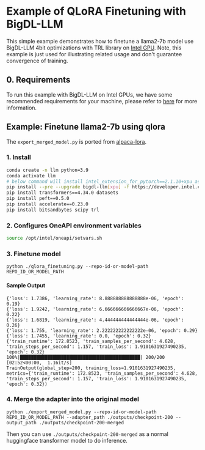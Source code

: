 # Example of QLoRA Finetuning with BigDL-LLM

This simple example demonstrates how to finetune a llama2-7b model use BigDL-LLM 4bit optimizations with TRL library on [Intel GPU](../../../README.md).
Note, this example is just used for illustrating related usage and don't guarantee convergence of training.

## 0. Requirements
To run this example with BigDL-LLM on Intel GPUs, we have some recommended requirements for your machine, please refer to [here](../../../README.md#requirements) for more information.

## Example: Finetune llama2-7b using qlora

The `export_merged_model.py` is ported from [alpaca-lora](https://github.com/tloen/alpaca-lora/blob/main/export_hf_checkpoint.py).

### 1. Install

```bash
conda create -n llm python=3.9
conda activate llm
# below command will install intel_extension_for_pytorch==2.1.10+xpu as default
pip install --pre --upgrade bigdl-llm[xpu] -f https://developer.intel.com/ipex-whl-stable-xpu
pip install transformers==4.34.0 datasets
pip install peft==0.5.0
pip install accelerate==0.23.0
pip install bitsandbytes scipy trl
```

### 2. Configures OneAPI environment variables
```bash
source /opt/intel/oneapi/setvars.sh
```

### 3. Finetune model

```
python ./qlora_finetuning.py --repo-id-or-model-path REPO_ID_OR_MODEL_PATH
```

#### Sample Output
```log
{'loss': 1.7386, 'learning_rate': 8.888888888888888e-06, 'epoch': 0.19}            
{'loss': 1.9242, 'learning_rate': 6.666666666666667e-06, 'epoch': 0.22}            
{'loss': 1.6819, 'learning_rate': 4.444444444444444e-06, 'epoch': 0.26}            
{'loss': 1.755, 'learning_rate': 2.222222222222222e-06, 'epoch': 0.29}             
{'loss': 1.7455, 'learning_rate': 0.0, 'epoch': 0.32}                              
{'train_runtime': 172.8523, 'train_samples_per_second': 4.628, 'train_steps_per_second': 1.157, 'train_loss': 1.9101631927490235, 'epoch': 0.32}
100%|████████████████████████████████████████████| 200/200 [02:52<00:00,  1.16it/s]
TrainOutput(global_step=200, training_loss=1.9101631927490235, metrics={'train_runtime': 172.8523, 'train_samples_per_second': 4.628, 'train_steps_per_second': 1.157, 'train_loss': 1.9101631927490235, 'epoch': 0.32})
```

### 4. Merge the adapter into the original model

```
python ./export_merged_model.py --repo-id-or-model-path REPO_ID_OR_MODEL_PATH --adapter_path ./outputs/checkpoint-200 --output_path ./outputs/checkpoint-200-merged
```

Then you can use `./outputs/checkpoint-200-merged` as a normal huggingface transformer model to do inference.
